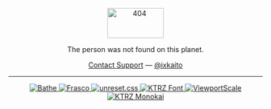 <div align="center">
  <p><img width="112" height="60" alt="404" src="https://user-images.githubusercontent.com/5457539/102688484-49492980-423a-11eb-93d4-d917655f3c40.png"></p>
  <p>The person was not found on this planet.</p>
  <p>
    <a href="https://kiteretz.com/about/">Contact Support</a>
    —
    <a href="https://twitter.com/ixkaito">@ixkaito</a>
  </p>
</div>

----

<!--
[![Bathe](https://github-readme-stats.vercel.app/api/pin/?username=ixkaito&repo=bathe)](https://github.com/ixkaito/bathe)
[![Frasco](https://github-readme-stats.vercel.app/api/pin/?username=ixkaito&repo=frasco)](https://github.com/ixkaito/frasco)
[![unreset.css](https://github-readme-stats.vercel.app/api/pin/?username=ixkaito&repo=unreset.css)](https://github.com/ixkaito/unreset.css)
[![KTRZ Font](https://github-readme-stats.vercel.app/api/pin/?username=ixkaito&repo=ktrz-font)](https://github.com/ixkaito/ktrz-font)
[![ViewportScale](https://github-readme-stats.vercel.app/api/pin/?username=ixkaito&repo=viewportscale)](https://github.com/ixkaito/viewportscale)
[![KTRZ Monokai](https://github-readme-stats.vercel.app/api/pin/?username=ixkaito&repo=ktrz-monokai)](https://github.com/ixkaito/ktrz-monokai)
-->

<div align="center">
  <p>
    <a href="https://github.com/ixkaito/bathe">
      <img src="https://camo.githubusercontent.com/bfaf30c10faf6679f8cd810cb5179bc5f2e1a0bfff5de75269694c4557785111/68747470733a2f2f6769746875622d726561646d652d73746174732e76657263656c2e6170702f6170692f70696e2f3f757365726e616d653d69786b6169746f267265706f3d6261746865" alt="Bathe" data-canonical-src="https://github-readme-stats.vercel.app/api/pin/?username=ixkaito&amp;repo=bathe" style="max-width:100%;">
    </a>
    <a href="https://github.com/ixkaito/frasco">
      <img src="https://camo.githubusercontent.com/7e77afa8f40dd98c44bcc2de2ec88ec9f2747998c49104ed5756c6291ca5c009/68747470733a2f2f6769746875622d726561646d652d73746174732e76657263656c2e6170702f6170692f70696e2f3f757365726e616d653d69786b6169746f267265706f3d66726173636f" alt="Frasco" data-canonical-src="https://github-readme-stats.vercel.app/api/pin/?username=ixkaito&amp;repo=frasco" style="max-width:100%;">
    </a>
    <a href="https://github.com/ixkaito/unreset.css">
      <img src="https://camo.githubusercontent.com/501be92e874c85bbd76b63c1f68bc13c41595074b801946d1b097ab2e0e9899b/68747470733a2f2f6769746875622d726561646d652d73746174732e76657263656c2e6170702f6170692f70696e2f3f757365726e616d653d69786b6169746f267265706f3d756e72657365742e637373" alt="unreset.css" data-canonical-src="https://github-readme-stats.vercel.app/api/pin/?username=ixkaito&amp;repo=unreset.css" style="max-width:100%;">
    </a>
    <a href="https://github.com/ixkaito/ktrz-font">
      <img src="https://camo.githubusercontent.com/9efb5c449f2f3ea67237767dbf616ce2f771c459928b175d84a76483fb82e3bd/68747470733a2f2f6769746875622d726561646d652d73746174732e76657263656c2e6170702f6170692f70696e2f3f757365726e616d653d69786b6169746f267265706f3d6b74727a2d666f6e74" alt="KTRZ Font" data-canonical-src="https://github-readme-stats.vercel.app/api/pin/?username=ixkaito&amp;repo=ktrz-font" style="max-width:100%;">
    </a>
    <a href="https://github.com/ixkaito/viewportscale">
      <img src="https://camo.githubusercontent.com/650edc7e2fbd46c92dcf640a9d0db3b4127b4d8798b212ff855d66dd5007df2f/68747470733a2f2f6769746875622d726561646d652d73746174732e76657263656c2e6170702f6170692f70696e2f3f757365726e616d653d69786b6169746f267265706f3d76696577706f72747363616c65" alt="ViewportScale" data-canonical-src="https://github-readme-stats.vercel.app/api/pin/?username=ixkaito&amp;repo=viewportscale" style="max-width:100%;">
    </a>
    <a href="https://github.com/ixkaito/ktrz-monokai">
      <img src="https://camo.githubusercontent.com/2532b4479c956d2881c2de3e31931e4f51f71b3c68cd644f2cbdf69251994223/68747470733a2f2f6769746875622d726561646d652d73746174732e76657263656c2e6170702f6170692f70696e2f3f757365726e616d653d69786b6169746f267265706f3d6b74727a2d6d6f6e6f6b6169" alt="KTRZ Monokai" data-canonical-src="https://github-readme-stats.vercel.app/api/pin/?username=ixkaito&amp;repo=ktrz-monokai" style="max-width:100%;">
    </a>
  </p>
</div>
